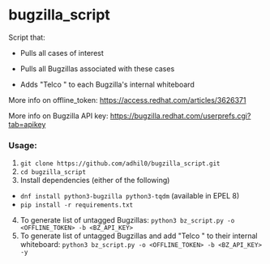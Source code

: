 # bugzilla_script

Script that:

- Pulls all cases of interest

- Pulls all Bugzillas associated with these cases

- Adds "Telco " to each Bugzilla's internal whiteboard

More info on offline_token: https://access.redhat.com/articles/3626371

More info on Bugzilla API key: https://bugzilla.redhat.com/userprefs.cgi?tab=apikey

### Usage:

  

1. `git clone https://github.com/adhil0/bugzilla_script.git`
2. `cd bugzilla_script`
3. Install dependencies (either of the following)
  * `dnf install python3-bugzilla python3-tqdm`   (available in EPEL 8)
  * `pip install -r requirements.txt`
4. To generate list of untagged Bugzillas: `python3 bz_script.py -o <OFFLINE_TOKEN> -b <BZ_API_KEY>`
5. To generate list of untagged Bugzillas and add "Telco " to their internal whiteboard: `python3 bz_script.py -o <OFFLINE_TOKEN> -b <BZ_API_KEY> -y`
